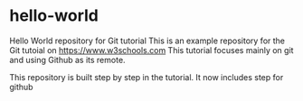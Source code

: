 # hello-world
Hello World repository for Git tutorial
This is an example repository for the Git tutoial on https://www.w3schools.com
This tutorial focuses mainly on git and using Github as its remote.

This repository is built step by step in the tutorial.
It now includes step for github
